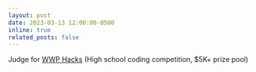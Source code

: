 ```yaml
---
layout: post
date: 2023-03-13 12:00:00-0500
inline: true
related_posts: false
---
```


Judge for [WWP Hacks](https://wwphacks.devpost.com/) (High school coding competition, $5K+ prize pool)
